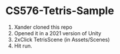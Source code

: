# CS576-Tetris-Sample

1. Xander cloned this repo
2. Opened it in a 2021 version of Unity
3. 2xClick TetrisScene (in Assets/Scenes)
4. Hit run.
